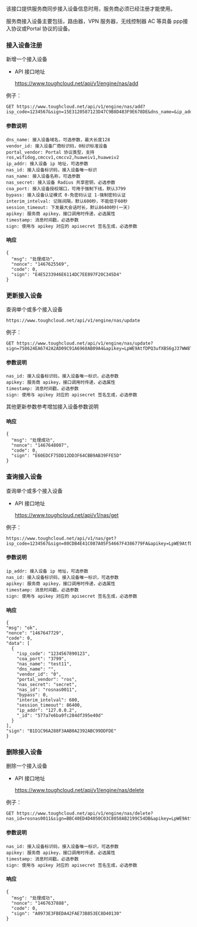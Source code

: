 该接口提供服务商同步接入设备信息时用，服务商必须已经注册才能使用。

服务商接入设备主要包括，路由器，VPN 服务器，无线控制器 AC 等具备 ppp接入协议或Portal 协议的设备。

### 接入设备注册

新增一个接入设备

- API 接口地址

    https://www.toughcloud.net/api/v1/engine/nas/add

例子：

    GET https://www.toughcloud.net/api/v1/engine/nas/add?isp_code=1234567&sign=15E3120587123D47C9B8D483F9E678DE&dns_name=&ip_addr=127.0.0.2&vendor_id=0&nas_id=rosnas0011&nas_name=ros1&nas_secret=secret&coa_port=3799&apikey=LpWE9AtfDPQ3ufXBS6gJ37WW8TnSF920&timestamp=1467625569 


#### 参数说明

    dns_name: 接入设备域名，可选参数，最大长度128
    vendor_id: 接入设备厂商标识码，0标识标准设备
    portal_vendor: Portal 协议类型，支持 ros,wifidog,cmccv1,cmccv2,huaweiv1,huaweiv2
    ip_addr: 接入设备 ip 地址，可选参数
    nas_id: 接入设备标识码，接入设备唯一标识
    nas_name: 接入设备名称，可选参数
    nas_secret: 接入设备 Radius 共享密钥，必选参数
    coa_port: 接入设备授权端口，可用于强制下线，默认3799
    bypass: 接入设备认证模式 0-免密码认证 1-强制密码认证
    interim_intelval: 记账间隔，默认600秒，不能低于60秒
    session_timeout: 下发最大会话时长，默认86400秒(一天)
    apikey: 服务商 apikey，接口调用时传递，必选属性
    timestamp: 消息时间戳，必选参数
    sign: 使用与 apikey 对应的 apisecret 签名生成，必选参数

#### 响应

    {
      "msg": "处理成功",
      "nonce": "1467625569",
      "code": 0,
      "sign": "E4E5233946E6114DC7EE897F20C345D4"
    }  

### 更新接入设备

查询单个或多个接入设备

    https://www.toughcloud.net/api/v1/engine/nas/update

例子：

    GET https://www.toughcloud.net/api/v1/engine/nas/update?sign=758624EA6742A2AD09C91A6968AB09A4&apikey=LpWE9AtfDPQ3ufXBS6gJ37WW8TnSF920&timestamp=1467648006&nas_name=test11&nas_id=rosnas0011

#### 参数说明

    nas_id: 接入设备标识码，接入设备唯一标识，必选参数
    apikey: 服务商 apikey，接口调用时传递，必选属性
    timestamp: 消息时间戳，必选参数
    sign: 使用与 apikey 对应的 apisecret 签名生成，必选参数

其他更新参数参考增加接入设备参数说明

#### 响应

    {
      "msg": "处理成功",
      "nonce": "1467648007",
      "code": 0,
      "sign": "E60EDCF75DD12DD3F64CBB9AB39FFE5D"
    }


### 查询接入设备

查询单个或多个接入设备

- API 接口地址

    https://www.toughcloud.net/api/v1/nas/get 

例子：

    https://www.toughcloud.net/api/v1/nas/get?isp_code=1234567&sign=80CDB4E41C087A05F54667F4386779FA&apikey=LpWE9AtfDPQ3ufXBS6gJ37WW8TnSF920&timestamp=1467613866

#### 参数说明

    ip_addr: 接入设备 ip 地址，可选参数
    nas_id: 接入设备标识码，接入设备唯一标识，可选参数
    apikey: 服务商 apikey，接口调用时传递，必选属性
    timestamp: 消息时间戳，必选参数
    sign: 使用与 apikey 对应的 apisecret 签名生成，必选参数

#### 响应

    {
    "msg": "ok",
    "nonce": "1467647729",
    "code": 0,
    "data": [
      {
        "isp_code": "1234567890123",
        "coa_port": "3799",
        "nas_name": "test11",
        "dns_name": "",
        "vendor_id": "0",
        "portal_vendor": "ros",
        "nas_secret": "secret",
        "nas_id": "rosnas0011",
        "bypass": 0,
        "interim_intelval": 600,
        "session_timeout": 86400,
        "ip_addr": "127.0.0.2",
        "_id": "577a7e6ba9fc284df395e40d"
      }
    ],
    "sign": "B1D1C96A288F3AAB0A2392ABC99DDFDE"
    }

### 删除接入设备

删除一个接入设备

- API 接口地址

    https://www.toughcloud.net/api/v1/engine/nas/delete

例子：

    GET https://www.toughcloud.net/api/v1/engine/nas/delete?nas_id=rosnas0011&sign=BBC40ED4D4050C03C8058AB2199C54DB&apikey=LpWE9AtfDPQ3ufXBS6gJ37WW8TnSF920&timestamp=1467637888

#### 参数说明

    nas_id: 接入设备标识码，接入设备唯一标识，可选参数
    apikey: 服务商 apikey，接口调用时传递，必选属性
    timestamp: 消息时间戳，必选参数
    sign: 使用与 apikey 对应的 apisecret 签名生成，必选参数

#### 响应

    {
      "msg": "处理成功",
      "nonce": "1467637888",
      "code": 0,
      "sign": "A0973E3FBEDA42FAE73B853EC8D40130"
    }